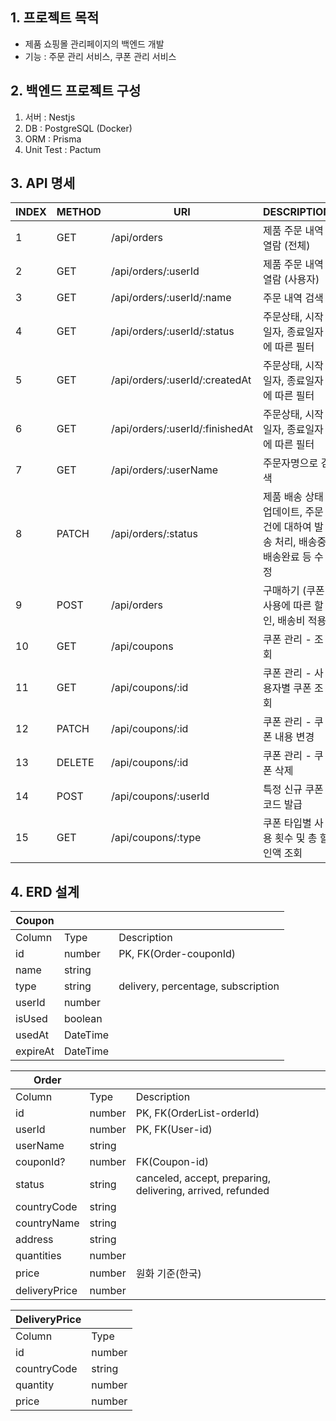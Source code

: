 ## 1. 프로젝트 목적
- 제품 쇼핑몰 관리페이지의 백엔드 개발
- 기능 : 주문 관리 서비스, 쿠폰 관리 서비스

## 2. 백엔드 프로젝트 구성
1) 서버 : Nestjs
2) DB : PostgreSQL (Docker)
3) ORM : Prisma
4) Unit Test : Pactum

## 3. API 명세

| INDEX | METHOD | URI | DESCRIPTION | REMARK |
| --- | --- | --- | --- | --- |
| 1 | GET | /api/orders | 제품 주문 내역 열람 (전체) |  |
| 2 | GET | /api/orders/:userId | 제품 주문 내역 열람 (사용자) |  |
| 3 | GET | /api/orders/:userId/:name | 주문 내역 검색 |  |
| 4 | GET | /api/orders/:userId/:status | 주문상태, 시작일자, 종료일자에 따른 필터 |  |
| 5 | GET | /api/orders/:userId/:createdAt | 주문상태, 시작일자, 종료일자에 따른 필터 |  |
| 6 | GET | /api/orders/:userId/:finishedAt | 주문상태, 시작일자, 종료일자에 따른 필터 |  |
| 7 | GET | /api/orders/:userName | 주문자명으로 검색 |  |
| 8 | PATCH | /api/orders/:status | 제품 배송 상태 업데이트, 주문 건에 대하여 발송 처리,  배송중/배송완료 등 수정 |  |
| 9 | POST | /api/orders | 구매하기 (쿠폰 사용에 따른 할인, 배송비 적용) |  |
| 10 | GET | /api/coupons | 쿠폰 관리 - 조회 |  |
| 11 | GET | /api/coupons/:id | 쿠폰 관리 - 사용자별 쿠폰 조회 |  |
| 12 | PATCH | /api/coupons/:id | 쿠폰 관리 - 쿠폰 내용 변경 |  |
| 13 | DELETE | /api/coupons/:id | 쿠폰 관리 - 쿠폰 삭제 |  |
| 14 | POST | /api/coupons/:userId | 특정 신규 쿠폰 코드 발급 |  |
| 15 | GET | /api/coupons/:type | 쿠폰 타입별 사용 횟수 및 총 할인액 조회 |  |

## 4. ERD 설계

| Coupon |  |  |
| --- | --- | --- |
| Column | Type | Description |
| id | number | PK, FK(Order-couponId) |
| name | string |  |
| type | string | delivery, percentage, subscription |
| userId | number |  |
| isUsed | boolean |  |
| usedAt | DateTime |  |
| expireAt | DateTime |  |

| Order |  |  |
| --- | --- | --- |
| Column | Type | Description |
| id | number | PK, FK(OrderList-orderId) |
| userId | number | PK, FK(User-id) |
| userName | string |  |
| couponId? | number | FK(Coupon-id) |
| status | string | canceled, accept, preparing, delivering, arrived, refunded |
| countryCode | string |  |
| countryName | string |  |
| address | string |  |
| quantities | number |  |
| price | number | 원화 기준(한국) |
| deliveryPrice | number |  |

| DeliveryPrice |  |
| --- | --- |
| Column | Type |
| id | number |
| countryCode | string |
| quantity | number |
| price | number |
